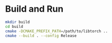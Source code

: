 # Build and Run
```bash
mkdir build
cd build
cmake -DCMAKE_PREFIX_PATH=/path/to/libtorch ..
cmake --build . --config Release
```
